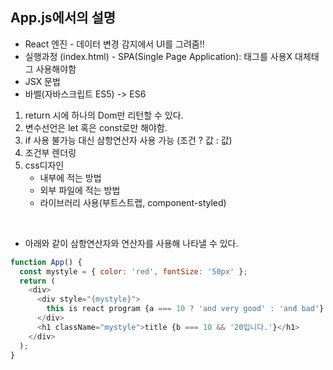 ## App.js에서의 설명

- React 엔진 - 데이터 변경 감지에서 UI를 그려줌!!
- 실행과정 (index.html) - SPA(Single Page Application): <a>태그를 사용X 대체태그 사용해야함
- JSX 문법
- 바벨(자바스크립트 ES5) -> ES6

1. return 시에 하나의 Dom만 리턴할 수 있다.
2. 변수선언은 let 혹은 const로만 해야함.
3. if 사용 불가능 대신 삼항연산자 사용 가능 (조건 ? 값 : 값)
4. 조건부 렌더링
5. css디자인
   - 내부에 적는 방법
   - 외부 파일에 적는 방법
   - 라이브러리 사용(부트스트랩, component-styled)

<br/>

- 아래와 같이 삼항연산자와 연산자를 사용해 나타낼 수 있다.

```javascript
function App() {
  const mystyle = { color: 'red', fontSize: '50px' };
  return (
    <div>
      <div style="{mystyle}">
        this is react program {a === 10 ? 'and very good' : 'and bad'}
      </div>
      <h1 className="mystyle">title {b === 10 && '20입니다.'}</h1>
    </div>
  );
}
```
